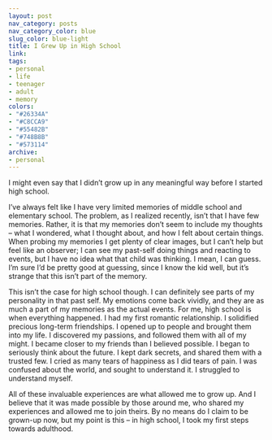 ```yaml
---
layout: post
nav_category: posts
nav_category_color: blue
slug_color: blue-light
title: I Grew Up in High School
link:
tags:
- personal
- life
- teenager
- adult
- memory
colors:
- "#26334A"
- "#C8CCA9"
- "#55482B"
- "#748B8B"
- "#573114"
archive:
- personal
---
```


I might even say that I didn’t grow up in any meaningful way before I started high school.

I’ve always felt like I have very limited memories of middle school and elementary school. The problem, as I realized recently, isn’t that I have few memories. Rather, it is that my memories don’t seem to include my thoughts – what I wondered, what I thought about, and how I felt about certain things. When probing my memories I get plenty of clear images, but I can’t help but feel like an observer; I can see my past-self doing things and reacting to events, but I have no idea what that child was thinking. I mean, I can guess. I’m sure I’d be pretty good at guessing, since I know the kid well, but it’s strange that this isn’t part of the memory.

This isn’t the case for high school though. I can definitely see parts of my personality in that past self. My emotions come back vividly, and they are as much a part of my memories as the actual events. For me, high school is when everything happened. I had my first romantic relationship. I solidified precious long-term friendships. I opened up to people and brought them into my life. I discovered my passions, and followed them with all of my might. I became closer to my friends than I believed possible. I began to seriously think about the future. I kept dark secrets, and shared them with a trusted few. I cried as many tears of happiness as I did tears of pain. I was confused about the world, and sought to understand it. I struggled to understand myself.

All of these invaluable experiences are what allowed me to grow up. And I believe that it was made possible by those around me, who shared my experiences and allowed me to join theirs. By no means do I claim to be grown-up now, but my point is this – in high school, I took my first steps towards adulthood.
